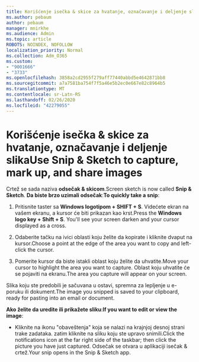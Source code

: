 ```yaml
---
title: Korišćenje isečka & skice za hvatanje, označavanje i deljenje slika
ms.author: pebaum
author: pebaum
manager: mnirkhe
ms.audience: Admin
ms.topic: article
ROBOTS: NOINDEX, NOFOLLOW
localization_priority: Normal
ms.collection: Adm_O365
ms.custom:
- "9001666"
- "3733"
ms.openlocfilehash: 3858a2cd2955f279aff77440abbd5e4642871bb8
ms.sourcegitcommit: a7a7581ba754f7f5a46e5b2ec0e667e82c8964b5
ms.translationtype: MT
ms.contentlocale: sr-Latn-RS
ms.lasthandoff: 02/26/2020
ms.locfileid: "42279055"
---
```

# <a name="use-snip--sketch-to-capture-mark-up-and-share-images"></a><span data-ttu-id="55e28-102">Korišćenje isečka & skice za hvatanje, označavanje i deljenje slika</span><span class="sxs-lookup"><span data-stu-id="55e28-102">Use Snip & Sketch to capture, mark up, and share images</span></span>

<span data-ttu-id="55e28-103">Crtež se sada naziva **odsečak & skicom**.</span><span class="sxs-lookup"><span data-stu-id="55e28-103">Screen sketch is now called **Snip & Sketch**.</span></span> <span data-ttu-id="55e28-104">**Da biste brzo uzimali odsečak**:</span><span class="sxs-lookup"><span data-stu-id="55e28-104">**To quickly take a snip**:</span></span>

1. <span data-ttu-id="55e28-105">Pritisnite taster sa **Windows logotipom + SHIFT + S**. Videćete ekran na vašem ekranu, a kursor će biti prikazan kao krst.</span><span class="sxs-lookup"><span data-stu-id="55e28-105">Press the **Windows logo key + Shift + S**. You'll see your screen darken and your cursor displayed as a cross.</span></span> 

2. <span data-ttu-id="55e28-106">Odaberite tačku na ivici oblasti koju želite da kopirate i kliknite dvaput na kursor.</span><span class="sxs-lookup"><span data-stu-id="55e28-106">Choose a point at the edge of the area you want to copy and left-click the cursor.</span></span> 

3. <span data-ttu-id="55e28-107">Pomerite kursor da biste istakli oblast koju želite da uhvatite.</span><span class="sxs-lookup"><span data-stu-id="55e28-107">Move your cursor to highlight the area you want to capture.</span></span> <span data-ttu-id="55e28-108">Oblast koju uhvatite će se pojaviti na ekranu.</span><span class="sxs-lookup"><span data-stu-id="55e28-108">The area you capture will appear on your screen.</span></span>

<span data-ttu-id="55e28-109">Slika koju ste predobili je sačuvana u ostavi, spremna za lepljenje u e-poruku ili dokument.</span><span class="sxs-lookup"><span data-stu-id="55e28-109">The image you snipped is saved to your clipboard, ready for pasting into an email or document.</span></span> 

<span data-ttu-id="55e28-110">**Ako želite da uredite ili prikažete sliku**:</span><span class="sxs-lookup"><span data-stu-id="55e28-110">**If you want to edit or view the image**:</span></span> 

- <span data-ttu-id="55e28-111">Kliknite na ikonu "obaveštenja" koja se nalazi na krajnjoj desnoj strani trake zadataka. zatim kliknite na sliku koju ste upravo snimili.</span><span class="sxs-lookup"><span data-stu-id="55e28-111">Click the notifications icon at the far right side of the taskbar; then click the picture you have just captured.</span></span> <span data-ttu-id="55e28-112">Odsečak se otvara u aplikaciji isečak & crtež.</span><span class="sxs-lookup"><span data-stu-id="55e28-112">Your snip opens in the Snip & Sketch app.</span></span>
